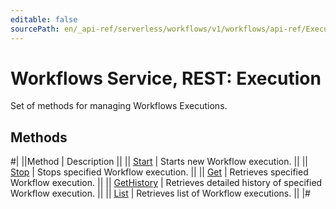 ```yaml
---
editable: false
sourcePath: en/_api-ref/serverless/workflows/v1/workflows/api-ref/Execution/index.md
---
```


# Workflows Service, REST: Execution

Set of methods for managing Workflows Executions.

## Methods

#|
||Method | Description ||
|| [Start](start.md) | Starts new Workflow execution. ||
|| [Stop](stop.md) | Stops specified Workflow execution. ||
|| [Get](get.md) | Retrieves specified Workflow execution. ||
|| [GetHistory](getHistory.md) | Retrieves detailed history of specified Workflow execution. ||
|| [List](list.md) | Retrieves list of Workflow executions. ||
|#